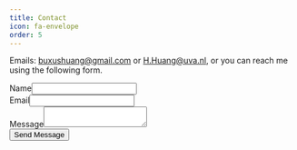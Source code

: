 ```yaml
---
title: Contact
icon: fa-envelope
order: 5
---
```


Emails: [buxushuang@gmail.com](mailto:buxushuang@gmail.com) or [H.Huang@uva.nl](mailto:H.Huang@uva.nl), or you can reach me using the following form.

<form method="post" action="https://formspree.io/{{ site.email }}">
  <div class="row">
    <div class="6u 12u$(mobile)"><label>Name<input type="text" name="name" /></label></div>
    <div class="6u$ 12u$(mobile)"><label>Email<input type="text" name="email" /></label></div>
    <div class="12u$">
      <label>Message<textarea name="message"></textarea></label>
    </div>
    <div class="12u$">
      <input type="submit" value="Send Message" />
    </div>
  </div>
</form>
